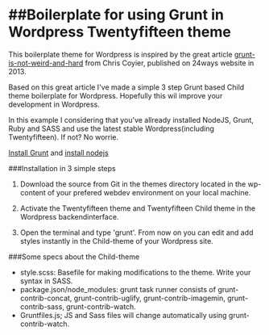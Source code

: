 ##Boilerplate for using Grunt in  Wordpress Twentyfifteen theme
===================

This  boilerplate theme for Wordpress is inspired by the great article [grunt-is-not-weird-and-hard](http://24ways.org/2013/grunt-is-not-weird-and-hard) from Chris Coyier, published on 24ways website in 2013. 



Based on this great article I've made a simple 3 step Grunt based Child theme boilerplate for Wordpress. Hopefully this wil improve your development in Wordpress.

In this example I considering that you've allready installed NodeJS, Grunt, Ruby and SASS and use the latest stable Wordpress(including Twentyfifteen). If not? No worrie. 

[Install Grunt](http://gruntjs.com/installing-grunt)  and [install nodejs](http://nodejs.org/)

###Installation in 3 simple steps

1. Download the source from Git in the themes directory located in the wp-content of your prefered webdev environment on your local machine.

2. Activate the Twentyfifteen theme and Twentyfifteen Child theme in the Wordpress backendinterface.

3. Open the terminal and type 'grunt'. From now on you can edit and add styles instantly in the Child-theme of your Wordpress site.

###Some specs about the Child-theme
* style.scss: Basefile for making modifications to the theme. Write your syntax in SASS. 
* package.json/node_modules: grunt task runner consists of  grunt-contrib-concat, grunt-contrib-uglify, grunt-contrib-imagemin, grunt-contrib-sass, grunt-contrib-watch. 
* Gruntfiles.js; JS and Sass files will change automatically using grunt-contrib-watch.
